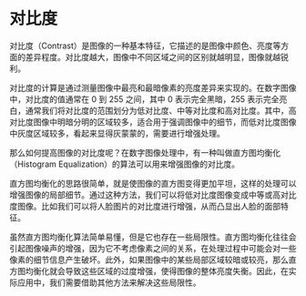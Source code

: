 # 对比度
对比度（Contrast）是图像的一种基本特征，它描述的是图像中颜色、亮度等方面的差异程度。对比度越大，图像中不同区域之间的区别就越明显，图像就越锐利。

对比度的计算是通过测量图像中最亮和最暗像素的亮度差异来实现的。在数字图像中，对比度的值通常在 0 到 255 之间，其中 0 表示完全黑暗，255 表示完全亮白，通常我们将对比度的范围划分为低对比度、中等对比度和高对比度。其中，高对比度图像中明暗分明的区域较多，适合用于强调图像中的细节，而低对比度图像中灰度区域较多，看起来显得灰蒙蒙的，需要进行增强处理。

那么如何提高图像的对比度呢？在数字图像处理中，有一种叫做直方图均衡化（Histogram Equalization）的算法可以用来增强图像的对比度。

直方图均衡化的思路很简单，就是使图像的直方图变得更加平坦，这样的处理可以增强图像的局部细节。通过这种方法，我们可以将低对比度图像变成中等或高对比度图像。比如我们可以将人脸图片的对比度进行增强，从而凸显出人脸的面部特征。

虽然直方图均衡化算法简单易懂，但是它也存在一些局限性。直方图均衡化往往会引起图像噪声的增强，因为它不考虑像素之间的关系，在处理过程中可能会对一些像素的细节信息产生破坏。此外，如果图像中的某些局部区域较暗或较亮，那么直方图均衡化就会导致这些区域的过度增强，使得图像的整体亮度失衡。因此，在实际应用中，我们需要借助其他方法来解决这些局限性。